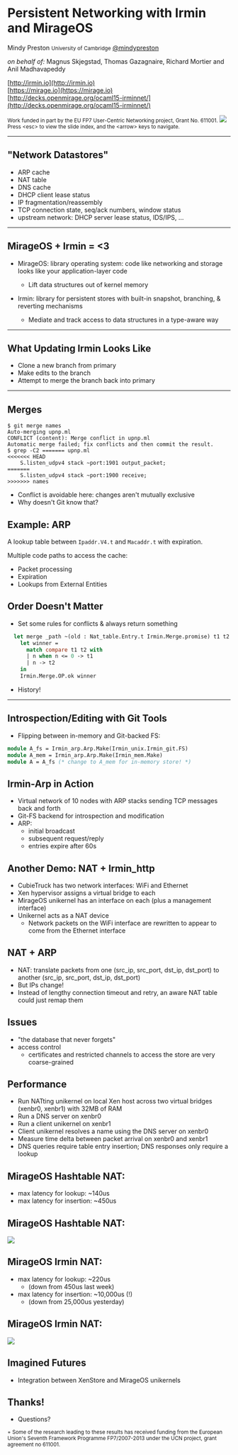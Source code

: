 <!-- .slide: class="title" -->

# Persistent Networking with Irmin and MirageOS

Mindy Preston <small>University of Cambridge</small>
[@mindypreston](https://twitter.com/mindypreston)

_on behalf of:_ Magnus Skjegstad, Thomas Gazagnaire, Richard Mortier and Anil Madhavapeddy

[http://irmin.io](http://irmin.io)<br/>
[https://mirage.io](https://mirage.io)<br/>
[http://decks.openmirage.org/ocaml15-irminnet/](http://decks.openmirage.org/ocaml15-irminnet/)

<small>
  Work funded in part by the EU FP7 User-Centric Networking project, Grant
    No. 611001.
    </small>
<img id="ucn-logo" src="/img/ucn-logo.png" />


<small>
  Press &lt;esc&gt; to view the slide index, and the &lt;arrow&gt; keys to
  navigate.
</small>


----

## "Network Datastores"

* ARP cache
* NAT table
* DNS cache
* DHCP client lease status
* IP fragmentation/reassembly
* TCP connection state, seq/ack numbers, window status
* upstream network: DHCP server lease status, IDS/IPS, ...


----

## MirageOS + Irmin = <3

+ MirageOS: library operating system: code like networking and storage looks like your application-layer code
  + Lift data structures out of kernel memory

+ Irmin: library for persistent stores with built-in snapshot, branching, & reverting mechanisms
  + Mediate and track access to data structures in a type-aware way


----

## What Updating Irmin Looks Like

* Clone a new branch from primary
* Make edits to the branch
* Attempt to merge the branch back into primary


----

## Merges

```
$ git merge names
Auto-merging upnp.ml
CONFLICT (content): Merge conflict in upnp.ml
Automatic merge failed; fix conflicts and then commit the result.
$ grep -C2 ======= upnp.ml
<<<<<<< HEAD
    S.listen_udpv4 stack ~port:1901 output_packet;
=======
    S.listen_udpv4 stack ~port:1900 receive;
>>>>>>> names
```

+ Conflict is avoidable here: changes aren't mutually exclusive
+ Why doesn't Git know that?


## Example: ARP

A lookup table between `Ipaddr.V4.t` and `Macaddr.t` with expiration.

Multiple code paths to access the cache:

+ Packet processing
+ Expiration
+ Lookups from External Entities


## Order Doesn't Matter

+ Set some rules for conflicts & always return something

```ocaml
  let merge _path ~(old : Nat_table.Entry.t Irmin.Merge.promise) t1 t2 =        
    let winner =                                                                
      match compare t1 t2 with                                                  
      | n when n <= 0 -> t1                                                     
      | n -> t2                                                                 
    in                                                                          
    Irmin.Merge.OP.ok winner  
```

+ History!


----

## Introspection/Editing with Git Tools

+ Flipping between in-memory and Git-backed FS:

```ocaml
module A_fs = Irmin_arp.Arp.Make(Irmin_unix.Irmin_git.FS)
module A_mem = Irmin_arp.Arp.Make(Irmin_mem.Make)   
module A = A_fs (* change to A_mem for in-memory store! *)
```


## Irmin-Arp in Action

* Virtual network of 10 nodes with ARP stacks sending TCP messages back and forth
* Git-FS backend for introspection and modification
* ARP:
  - initial broadcast
  - subsequent request/reply
  - entries expire after 60s


## Another Demo: NAT + Irmin_http

* CubieTruck has two network interfaces: WiFi and Ethernet
* Xen hypervisor assigns a virtual bridge to each
* MirageOS unikernel has an interface on each (plus a management interface)
* Unikernel acts as a NAT device
  * Network packets on the WiFi interface are rewritten to appear to come from the Ethernet interface


## NAT + ARP

* NAT: translate packets from one (src_ip, src_port, dst_ip, dst_port) to another (src_ip, src_port, dst_ip, dst_port)
* But IPs change!
* Instead of lengthy connection timeout and retry, an aware NAT table could just remap them


## Issues

* "the database that never forgets"
* access control
  * certificates and restricted channels to access the store are very coarse-grained


## Performance

* Run NATting unikernel on local Xen host across two virtual bridges (xenbr0, xenbr1) with 32MB of RAM
* Run a DNS server on xenbr0
* Run a client unikernel on xenbr1
* Client unikernel resolves a name using the DNS server on xenbr0
* Measure time delta between packet arrival on xenbr0 and xenbr1
* DNS queries require table entry insertion; DNS responses only require a lookup


## MirageOS Hashtable NAT:

+ max latency for lookup: ~140us
+ max latency for insertion: ~450us


## MirageOS Hashtable NAT:

<p class="center">
  <img src="hashtable_32mb_udp_latency.png"/>
</p>


## MirageOS Irmin NAT:
+ max latency for lookup: ~220us
  + (down from 450us last week)
+ max latency for insertion: ~10,000us (!)
  + (down from 25,000us yesterday)


## MirageOS Irmin NAT:

<p class="center">
  <img src="irmin_32mb_udp_latency.png"/>
</p>


## Imagined Futures

+ Integration between XenStore and MirageOS unikernels


## Thanks!

* Questions?

<small>
+ Some of the research leading to these results has received funding from the European Union's Seventh Framework Programme FP7/2007-2013 under the UCN project, grant agreement no 611001.
</small>


